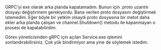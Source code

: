 GRPC'yi exe olarak arka planda kapatamadım. Bunun için .proto uzantılı dosyayı değiştirmem gerekiyordu. Bana verilen proto dosyasını değiştirmek istemedim. Eğer böyle bir yetkim olsaydı proto dosyasına bir metot daha ekler arka planda çalışan ve channel.Shutdown() metodu ile kapanmayan o prosesi de kapatabilirdim.

Görev yöneticisinden gRPC için açılan Service.exe işlemini sonlandırabilirsiniz. Çok yük bindirmiyor ama yine de söylemek istedim.

